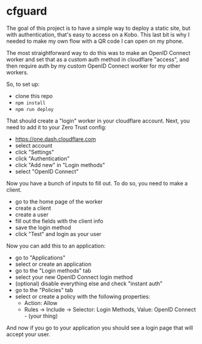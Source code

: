 # cfguard

The goal of this project is to have a simple way to deploy a static site, but with authentication, that's easy to access on a Kobo. This last bit is why I needed to make my own flow with a QR code I can open on my phone.

The most straightforward way to do this was to make an OpenID Connect worker and set that as a custom auth method in cloudflare "access", and then require auth by my custom OpenID Connect worker for my other workers.

So, to set up:

- clone this repo
- `npm install`
- `npm run deploy`

That should create a "login" worker in your cloudflare account. Next, you need to add it to your Zero Trust config:

- <https://one.dash.cloudflare.com>
- select account
- click "Settings"
- click "Authentication"
- click "Add new" in "Login methods"
- select "OpenID Connect"

Now you have a bunch of inputs to fill out. To do so, you need to make a client.

- go to the home page of the worker
- create a client
- create a user
- fill out the fields with the client info
- save the login method
- click "Test" and login as your user

Now you can add this to an application:

- go to "Applications"
- select or create an application
- go to the "Login methods" tab
- select your new OpenID Connect login method
- (optional) disable everything else and check "instant auth"
- go to the "Policies" tab
- select or create a policy with the following properties:
  - Action: Allow
  - Rules -> Include -> Selector: Login Methods, Value: OpenID Connect - (your thing)

And now if you go to your application you should see a login page that will accept your user.
